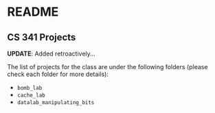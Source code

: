 # README
## CS 341 Projects

**UPDATE**: Added retroactively...

The list of projects for the class are under the following folders (please check each folder for more details):

- `bomb_lab`
- `cache_lab`
- `datalab_manipulating_bits`
